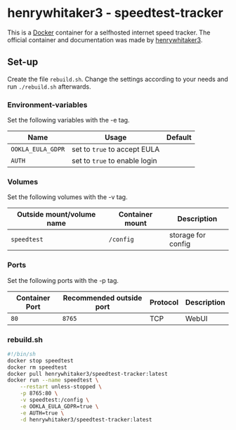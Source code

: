# henrywhitaker3 - speedtest-tracker

This is a [Docker](/wiki/docker.md) container for a selfhosted internet speed
tracker.
The official container and documentation was made by
[henrywhitaker3](https://hub.docker.com/r/henrywhitaker3/speedtest-tracker).

## Set-up

Create the file `rebuild.sh`.
Change the settings according to your needs and run `./rebuild.sh` afterwards.

### Environment-variables

Set the following variables with the -e tag.

| Name              | Usage                         | Default |
| ----------------- | ----------------------------- | ------- |
| `OOKLA_EULA_GDPR` | set to `true` to accept EULA  |         |
| `AUTH`            | set to `true` to enable login |         |

### Volumes

Set the following volumes with the -v tag.

| Outside mount/volume name | Container mount | Description        |
| ------------------------- | --------------- | ------------------ |
| `speedtest`               | `/config`       | storage for config |

### Ports

Set the following ports with the -p tag.

| Container Port | Recommended outside port | Protocol | Description |
| -------------- | ------------------------ | -------- | ----------- |
| `80`           | `8765`                   | TCP      | WebUI       |

### rebuild.sh

```sh
#!/bin/sh
docker stop speedtest
docker rm speedtest
docker pull henrywhitaker3/speedtest-tracker:latest
docker run --name speedtest \
    --restart unless-stopped \
    -p 8765:80 \
    -v speedtest:/config \
    -e OOKLA_EULA_GDPR=true \
    -e AUTH=true \
    -d henrywhitaker3/speedtest-tracker:latest
```
